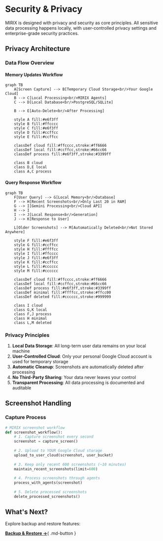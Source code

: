 # Security & Privacy

MIRIX is designed with privacy and security as core principles. All sensitive data processing happens locally, with user-controlled privacy settings and enterprise-grade security practices.

## Privacy Architecture

### Data Flow Overview

#### Memory Updates Workflow

```mermaid
graph TB
    A[Screen Capture] --> B[Temporary Cloud Storage<br/>Your Google Cloud]
    B --> C[Local Processing<br/>MIRIX Agents]
    C --> D[Local Database<br/>PostgreSQL/SQLite]
    
    B --> E[Auto-Delete<br/>After Processing]
    
    style A fill:#e6f3ff
    style B fill:#ffcccc
    style C fill:#e6f3ff
    style D fill:#ccffcc
    style E fill:#ccffcc
    
    classDef cloud fill:#ffcccc,stroke:#ff6666
    classDef local fill:#ccffcc,stroke:#66cc66
    classDef process fill:#e6f3ff,stroke:#3399ff
    
    class B cloud
    class D,E local
    class A,C process
```

#### Query Response Workflow

```mermaid
graph TB
    F[User Query] --> G[Local Memory<br/>Database]
    F --> H[Recent Screenshots<br/>Only Last 20 in RAM]
    G --> I[Gemini Processing<br/>Cloud API]
    H --> I
    I --> J[Local Response<br/>Generation]
    J --> K[Response to User]
    
    L[Older Screenshots] --> M[Automatically Deleted<br/>Not Stored Anywhere]
    
    style F fill:#e6f3ff
    style G fill:#ccffcc
    style H fill:#ffffcc
    style I fill:#ffcccc
    style J fill:#e6f3ff
    style K fill:#ccffcc
    style L fill:#cccccc
    style M fill:#cccccc
    
    classDef cloud fill:#ffcccc,stroke:#ff6666
    classDef local fill:#ccffcc,stroke:#66cc66
    classDef process fill:#e6f3ff,stroke:#3399ff
    classDef minimal fill:#ffffcc,stroke:#ffcc00
    classDef deleted fill:#cccccc,stroke:#999999
    
    class I cloud
    class G,K local
    class F,J process
    class H minimal
    class L,M deleted
```

### Privacy Principles

1. **Local Data Storage**: All long-term user data remains on your local machine
2. **User-Controlled Cloud**: Only your personal Google Cloud account is used for temporary storage
3. **Automatic Cleanup**: Screenshots are automatically deleted after processing
4. **No Third-Party Sharing**: Your data never leaves your control
5. **Transparent Processing**: All data processing is documented and auditable

## Screenshot Handling

### Capture Process

```python
# MIRIX screenshot workflow
def screenshot_workflow():
    # 1. Capture screenshot every second
    screenshot = capture_screen()
    
    # 2. Upload to YOUR Google Cloud storage
    upload_to_user_cloud(screenshot, user_bucket)
    
    # 3. Keep only recent 600 screenshots (~10 minutes)
    maintain_recent_screenshots(limit=600)
    
    # 4. Process screenshots through agents
    process_with_agents(screenshot)
    
    # 5. Delete processed screenshots
    delete_processed_screenshots()
```

## What's Next?

Explore backup and restore features:

[**Backup & Restore →**](backup-restore.md){ .md-button } 